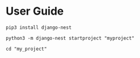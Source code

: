 # User Guide
```pip3 install django-nest```

```python3 -m django-nest startproject "myproject"```

```cd "my_project"```
